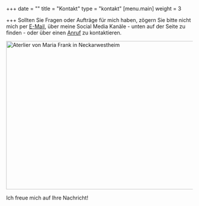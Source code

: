 +++
date = ""
title = "Kontakt"
type = "kontakt"
[menu.main]
weight = 3

+++
Sollten Sie Fragen oder Aufträge für mich haben, zögern Sie bitte nicht mich per <a href="mailto:mariafrank57@gmail.com" title="Weiterleitung zu einem E-Mail Programm für das Erstellen Ihrer Nachricht">E-Mail</a>, über meine Social Media Kanäle - unten auf der Seite zu finden - oder über einen <a href="tel:+4917681329681" title="Weiterleitung zu einem Telefon-Programm für die Durchführung eines Anrufs">Anruf</a> zu kontaktieren. <br>

<img src="contact.jpg" alt="Aterlier von Maria Frank in Neckarwestheim" width="1000" height="400">

Ich freue mich auf Ihre Nachricht!